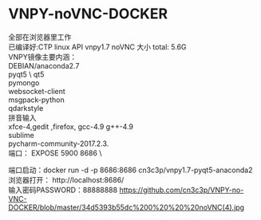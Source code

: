 # VNPY-noVNC-DOCKER
全部在浏览器里工作  \
已编译好:CTP linux API vnpy1.7 noVNC 大小 total: 5.6G \
VNPY镜像主要内涵：\
DEBIAN/anaconda2.7 \
pyqt5 \ qt5 \
pymongo \
websocket-client \
msgpack-python \
qdarkstyle \
拼音输入 \
xfce-4,gedit ,firefox, gcc-4.9 g++-4.9 \
sublime \
pycharm-community-2017.2.3. \
端口：
EXPOSE 5900 8686 \

端口启动：docker run -d -p 8686:8686 cn3c3p/vnpy1.7-pyqt5-anaconda2 \
浏览器打开：  http://localhost:8686/ \
输入密码PASSWORD：88888888 
https://github.com/cn3c3p/VNPY-no-VNC-DOCKER/blob/master/34d5393b55dc%200%20%20%20noVNC(4).jpg
